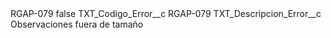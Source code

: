 <?xml version="1.0" encoding="UTF-8"?>
<CustomMetadata xmlns="http://soap.sforce.com/2006/04/metadata" xmlns:xsi="http://www.w3.org/2001/XMLSchema-instance" xmlns:xsd="http://www.w3.org/2001/XMLSchema">
    <label>RGAP-079</label>
    <protected>false</protected>
    <values>
        <field>TXT_Codigo_Error__c</field>
        <value xsi:type="xsd:string">RGAP-079</value>
    </values>
    <values>
        <field>TXT_Descripcion_Error__c</field>
        <value xsi:type="xsd:string">Observaciones fuera de tamaño</value>
    </values>
</CustomMetadata>
